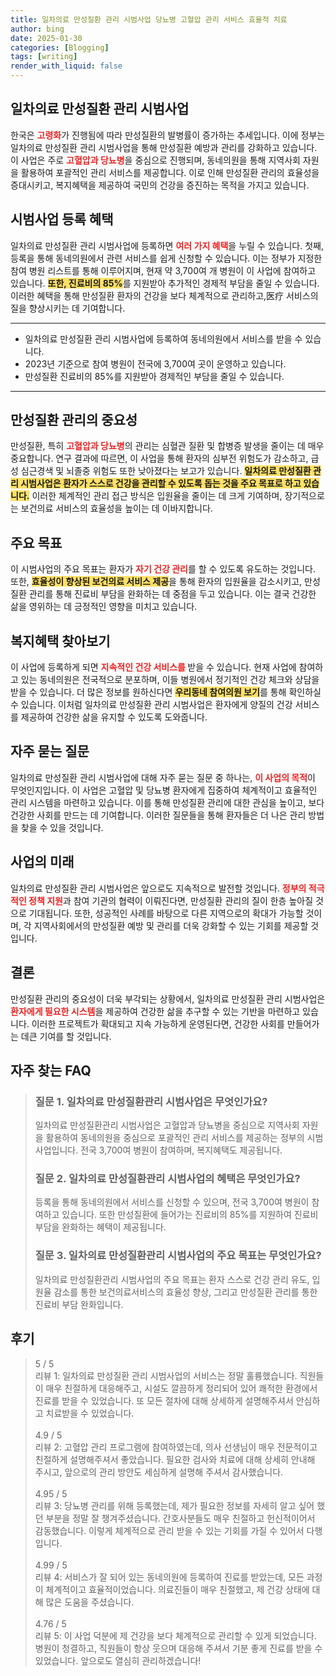 ```yaml
---
title: 일차의료 만성질환 관리 시범사업 당뇨병 고혈압 관리 서비스 효율적 치료
author: bing
date: 2025-01-30
categories: [Blogging]
tags: [writing]
render_with_liquid: false
---
```



<h2 id='일차의료_만성질환_관리_시범사업'>일차의료 만성질환 관리 시범사업</h2>

<p>한국은 <b><span style="color: #ee2323;">고령화</span></b>가 진행됨에 따라 만성질환의 발병률이 증가하는 추세입니다. 이에 정부는 일차의료 만성질환 관리 시범사업을 통해 만성질환 예방과 관리를 강화하고 있습니다. 이 사업은 주로 <b><span style="color: #ee2323;">고혈압과 당뇨병</span></b>을 중심으로 진행되며, 동네의원을 통해 지역사회 자원을 활용하여 포괄적인 관리 서비스를 제공합니다. 이로 인해 만성질환 관리의 효율성을 증대시키고, 복지혜택을 제공하여 국민의 건강을 증진하는 목적을 가지고 있습니다.</p>

<h2 id='시범사업_등록_혜택'>시범사업 등록 혜택</h2>

<p>일차의료 만성질환 관리 시범사업에 등록하면 <b><span style="color: #ee2323;">여러 가지 혜택</span></b>을 누릴 수 있습니다. 첫째, 등록을 통해 동네의원에서 관련 서비스를 쉽게 신청할 수 있습니다. 이는 정부가 지정한 참여 병원 리스트를 통해 이루어지며, 현재 약 3,700여 개 병원이 이 사업에 참여하고 있습니다. <b><span style="background-color: #ffe066;">또한, 진료비의 85%</span></b>를 지원받아 추가적인 경제적 부담을 줄일 수 있습니다. 이러한 혜택을 통해 만성질환 환자의 건강을 보다 체계적으로 관리하고,医疗 서비스의 질을 향상시키는 데 기여합니다.</p>

<hr />

<ul>
    <li>일차의료 만성질환 관리 시범사업에 등록하여 동네의원에서 서비스를 받을 수 있습니다.</li>
    <li>2023년 기준으로 참여 병원이 전국에 3,700여 곳이 운영하고 있습니다.</li>
    <li>만성질환 진료비의 85%를 지원받아 경제적인 부담을 줄일 수 있습니다.</li>
</ul>

<hr />

<h2 id='만성질환_관리의_중요성'>만성질환 관리의 중요성</h2>

<p>만성질환, 특히 <b><span style="color: #ee2323;">고혈압과 당뇨병</span></b>의 관리는 심혈관 질환 및 합병증 발생을 줄이는 데 매우 중요합니다. 연구 결과에 따르면, 이 사업을 통해 환자의 심부전 위험도가 감소하고, 급성 심근경색 및 뇌졸중 위험도 또한 낮아졌다는 보고가 있습니다. <b><span style="background-color: #ffe066;">일차의료 만성질환 관리 시범사업은 환자가 스스로 건강을 관리할 수 있도록 돕는 것을 주요 목표로 하고 있습니다.</span></b> 이러한 체계적인 관리 접근 방식은 입원율을 줄이는 데 크게 기여하며, 장기적으로는 보건의료 서비스의 효율성을 높이는 데 이바지합니다.</p>

<h2 id='주요목표'>주요 목표</h2>

<p>이 시범사업의 주요 목표는 환자가 <b><span style="color: #ee2323;">자기 건강 관리</span></b>를 할 수 있도록 유도하는 것입니다. 또한, <b><span style="background-color: #ffe066;">효율성이 향상된 보건의료 서비스 제공</span></b>을 통해 환자의 입원율을 감소시키고, 만성질환 관리를 통해 진료비 부담을 완화하는 데 중점을 두고 있습니다. 이는 결국 건강한 삶을 영위하는 데 긍정적인 영향을 미치고 있습니다.</p>

<h2 id='복지혜택_찾아보기'>복지혜택 찾아보기</h2>

<p>이 사업에 등록하게 되면 <b><span style="color: #ee2323;">지속적인 건강 서비스를 </span></b>받을 수 있습니다. 현재 사업에 참여하고 있는 동네의원은 전국적으로 분포하며, 이들 병원에서 정기적인 건강 체크와 상담을 받을 수 있습니다. 더 많은 정보를 원하신다면 <b><span style="background-color: #ffe066;">우리동네 참여의원 보기</span></b>를 통해 확인하실 수 있습니다. 이처럼 일차의료 만성질환 관리 시범사업은 환자에게 양질의 건강 서비스를 제공하여 건강한 삶을 유지할 수 있도록 도와줍니다.</p>

<h2 id='자주_묻는_질문'>자주 묻는 질문</h2>

<p>일차의료 만성질환 관리 시범사업에 대해 자주 묻는 질문 중 하나는, <b><span style="color: #ee2323;">이 사업의 목적</span></b>이 무엇인지입니다. 이 사업은 고혈압 및 당뇨병 환자에게 집중하여 체계적이고 효율적인 관리 시스템을 마련하고 있습니다. 이를 통해 만성질환 관리에 대한 관심을 높이고, 보다 건강한 사회를 만드는 데 기여합니다. 이러한 질문들을 통해 환자들은 더 나은 관리 방법을 찾을 수 있을 것입니다.</p>

<h2 id='사업의_미래'>사업의 미래</h2>

<p>일차의료 만성질환 관리 시범사업은 앞으로도 지속적으로 발전할 것입니다. <b><span style="color: #ee2323;">정부의 적극적인 정책 지원</span></b>과 참여 기관의 협력이 이뤄진다면, 만성질환 관리의 질이 한층 높아질 것으로 기대됩니다. 또한, 성공적인 사례를 바탕으로 다른 지역으로의 확대가 가능할 것이며, 각 지역사회에서의 만성질환 예방 및 관리를 더욱 강화할 수 있는 기회를 제공할 것입니다.</p>

<h2 id='결론'>결론</h2>

<p>만성질환 관리의 중요성이 더욱 부각되는 상황에서, 일차의료 만성질환 관리 시범사업은 <b><span style="color: #ee2323;">환자에게 필요한 시스템</span></b>을 제공하여 건강한 삶을 추구할 수 있는 기반을 마련하고 있습니다. 이러한 프로젝트가 확대되고 지속 가능하게 운영된다면, 건강한 사회를 만들어가는 데큰 기여를 할 것입니다.</p>


<h2 id='자주_찾는_FAQ'>자주 찾는 FAQ</h2>
<div itemscope="" itemtype="https://schema.org/FAQPage"> 
<blockquote> 
<div itemscope="" itemprop="mainEntity" itemtype="https://schema.org/Question"> 
<h3 itemprop="name">질문 1. 일차의료 만성질환관리 시범사업은 무엇인가요?</h3> 
<div itemscope="" itemprop="acceptedAnswer" itemtype="https://schema.org/Answer"> 
<span itemprop="text"> 
<p>일차의료 만성질환관리 시범사업은 고혈압과 당뇨병을 중심으로 지역사회 자원을 활용하여 동네의원을 중심으로 포괄적인 관리 서비스를 제공하는 정부의 시범사업입니다. 전국 3,700여 병원이 참여하며, 복지혜택도 제공됩니다.</p> 
</span> 
</div> 
</div> 

<div itemscope="" itemprop="mainEntity" itemtype="https://schema.org/Question"> 
<h3 itemprop="name">질문 2. 일차의료 만성질환관리 시범사업의 혜택은 무엇인가요?</h3> 
<div itemscope="" itemprop="acceptedAnswer" itemtype="https://schema.org/Answer"> 
<span itemprop="text"> 
<p>등록을 통해 동네의원에서 서비스를 신청할 수 있으며, 전국 3,700여 병원이 참여하고 있습니다. 또한 만성질환에 들어가는 진료비의 85%를 지원하여 진료비 부담을 완화하는 혜택이 제공됩니다.</p> 
</span> 
</div> 
</div> 

<div itemscope="" itemprop="mainEntity" itemtype="https://schema.org/Question"> 
<h3 itemprop="name">질문 3. 일차의료 만성질환관리 시범사업의 주요 목표는 무엇인가요?</h3> 
<div itemscope="" itemprop="acceptedAnswer" itemtype="https://schema.org/Answer"> 
<span itemprop="text"> 
<p>일차의료 만성질환관리 시범사업의 주요 목표는 환자 스스로 건강 관리 유도, 입원율 감소를 통한 보건의료서비스의 효율성 향상, 그리고 만성질환 관리를 통한 진료비 부담 완화입니다.</p> 
</span> 
</div> 
</div> 

</blockquote> 
</div>
<h2 id='후기'>후기</h2>
<div itemscope itemtype="https://schema.org/Product">
  <blockquote>
  <div itemprop="review" itemscope itemtype="https://schema.org/Review">
      <div itemprop="reviewRating" itemscope itemtype="https://schema.org/Rating"> <span itemprop="ratingValue">5</span> / <span itemprop="bestRating">5</span> </div>
      <span itemprop="reviewBody">리뷰 1: 일차의료 만성질환 관리 시범사업의 서비스는 정말 훌륭했습니다. 직원들이 매우 친절하게 대응해주고, 시설도 깔끔하게 정리되어 있어 쾌적한 환경에서 진료를 받을 수 있었습니다. 또 모든 절차에 대해 상세하게 설명해주셔서 안심하고 치료받을 수 있었습니다.</span>
  </div>
  <br>
  <div itemprop="review" itemscope itemtype="https://schema.org/Review">
      <div itemprop="reviewRating" itemscope itemtype="https://schema.org/Rating"> <span itemprop="ratingValue">4.9</span> / <span itemprop="bestRating">5</span> </div>
      <span itemprop="reviewBody">리뷰 2: 고혈압 관리 프로그램에 참여하였는데, 의사 선생님이 매우 전문적이고 친절하게 설명해주셔서 좋았습니다. 필요한 검사와 치료에 대해 상세히 안내해 주시고, 앞으로의 관리 방안도 세심하게 설명해 주셔서 감사했습니다.</span>
  </div>
  <br>
  <div itemprop="review" itemscope itemtype="https://schema.org/Review">
      <div itemprop="reviewRating" itemscope itemtype="https://schema.org/Rating"> <span itemprop="ratingValue">4.95</span> / <span itemprop="bestRating">5</span> </div>
      <span itemprop="reviewBody">리뷰 3: 당뇨병 관리를 위해 등록했는데, 제가 필요한 정보를 자세히 알고 싶어 했던 부분을 정말 잘 챙겨주셨습니다. 간호사분들도 매우 친절하고 헌신적이어서 감동했습니다. 이렇게 체계적으로 관리 받을 수 있는 기회를 가질 수 있어서 다행입니다.</span>
  </div>
  <br>
  <div itemprop="review" itemscope itemtype="https://schema.org/Review">
      <div itemprop="reviewRating" itemscope itemtype="https://schema.org/Rating"> <span itemprop="ratingValue">4.99</span> / <span itemprop="bestRating">5</span> </div>
      <span itemprop="reviewBody">리뷰 4: 서비스가 잘 되어 있는 동네의원에 등록하여 진료를 받았는데, 모든 과정이 체계적이고 효율적이었습니다. 의료진들이 매우 친절했고, 제 건강 상태에 대해 많은 도움을 주셨습니다.</span>
  </div>
  <br>
  <div itemprop="review" itemscope itemtype="https://schema.org/Review">
      <div itemprop="reviewRating" itemscope itemtype="https://schema.org/Rating"> <span itemprop="ratingValue">4.76</span> / <span itemprop="bestRating">5</span> </div>
      <span itemprop="reviewBody">리뷰 5: 이 사업 덕분에 제 건강을 보다 체계적으로 관리할 수 있게 되었습니다. 병원이 청결하고, 직원들이 항상 웃으며 대응해 주셔서 기분 좋게 진료를 받을 수 있었습니다. 앞으로도 열심히 관리하겠습니다!</span>
  </div>
  </blockquote>
</div>
